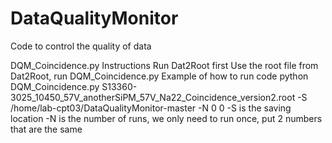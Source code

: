 # DataQualityMonitor
Code to control the quality of data

DQM_Coincidence.py Instructions
Run Dat2Root first
Use the root file from Dat2Root, run DQM_Coincidence.py
Example of how to run code
python DQM_Coincidence.py S13360-3025_10450_57V_anotherSiPM_57V_Na22_Coincidence_version2.root -S /home/lab-cpt03/DataQualityMonitor-master -N 0 0
-S is the saving location
-N is the number of runs, we only need to run once, put 2 numbers that are the same


